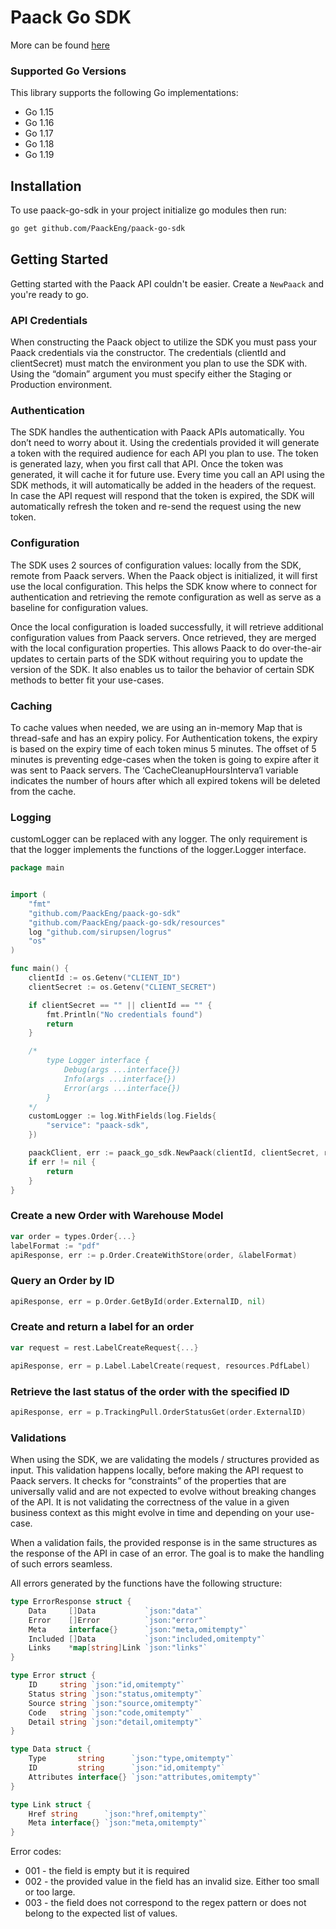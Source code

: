 # Paack Go SDK

More can be found [here](https://paacklogistics.atlassian.net/wiki/spaces/CS/pages/3294330961/Standard+integration+speed-up+SDKs)

### Supported Go Versions

This library supports the following Go implementations:

* Go 1.15
* Go 1.16
* Go 1.17
* Go 1.18
* Go 1.19

## Installation

To use paack-go-sdk in your project initialize go modules then run:

```bash
go get github.com/PaackEng/paack-go-sdk
```

## Getting Started

Getting started with the Paack API couldn't be easier. Create a `NewPaack` and you're ready to go.

### API Credentials

When constructing the Paack object to utilize the SDK you must pass your Paack credentials via the constructor. The credentials (clientId and clientSecret) must match the environment you plan to use the SDK with. Using the “domain” argument you must specify either the Staging or Production environment.

### Authentication

The SDK handles the authentication with Paack APIs automatically. You don’t need to worry about it.
Using the credentials provided it will generate a token with the required audience for each API you plan to use. The token is generated lazy, when you first call that API.
Once the token was generated, it will cache it for future use. Every time you call an API using the SDK methods, it will automatically be added in the headers of the request.
In case the API request will respond that the token is expired, the SDK will automatically refresh the token and re-send the request using the new token.

### Configuration

The SDK uses 2 sources of configuration values: locally from the SDK, remote from Paack servers.
When the Paack object is initialized, it will first use the local configuration. This helps the SDK know where to connect for authentication and retrieving the remote configuration as well as serve as a baseline for configuration values.

Once the local configuration is loaded successfully, it will retrieve additional configuration values from Paack servers. Once retrieved, they are merged with the local configuration properties. This allows Paack to do over-the-air updates to certain parts of the SDK without requiring you to update the version of the SDK. It also enables us to tailor the behavior of certain SDK methods to better fit your use-cases.

### Caching

To cache values when needed, we are using an in-memory Map that is thread-safe and has an expiry policy.
For Authentication tokens, the expiry is based on the expiry time of each token minus 5 minutes.
The offset of 5 minutes is preventing edge-cases when the token is going to expire after it was sent to Paack servers.
The ‘CacheCleanupHoursInterva’l variable indicates the number of hours after which all expired tokens will be deleted from the cache.

### Logging

customLogger can be replaced with any logger. The only requirement is that the logger implements the functions of the logger.Logger interface.

```go
package main


import (
	"fmt"
	"github.com/PaackEng/paack-go-sdk"
	"github.com/PaackEng/paack-go-sdk/resources"
	log "github.com/sirupsen/logrus"
	"os"
)

func main() {
	clientId := os.Getenv("CLIENT_ID")
	clientSecret := os.Getenv("CLIENT_SECRET")

	if clientSecret == "" || clientId == "" {
		fmt.Println("No credentials found")
		return
	}

	/*
		type Logger interface {
			Debug(args ...interface{})
			Info(args ...interface{})
			Error(args ...interface{})
		}
	*/
	customLogger := log.WithFields(log.Fields{
		"service": "paack-sdk",
	})

	paackClient, err := paack_go_sdk.NewPaack(clientId, clientSecret, resources.Domain, customLogger)
	if err != nil {
		return
	}
}
```

### Create a new Order with Warehouse Model
```go
var order = types.Order{...}
labelFormat := "pdf"
apiResponse, err := p.Order.CreateWithStore(order, &labelFormat)
```

### Query an Order by ID
```go
apiResponse, err = p.Order.GetById(order.ExternalID, nil)
```

### Create and return a label for an order
```go
var request = rest.LabelCreateRequest{...}

apiResponse, err = p.Label.LabelCreate(request, resources.PdfLabel)
```

### Retrieve the last status of the order with the specified ID
```go
apiResponse, err = p.TrackingPull.OrderStatusGet(order.ExternalID)
```

### Validations

When using the SDK, we are validating the models / structures provided as input. This validation happens locally, before making the API request to Paack servers. It checks for “constraints” of the properties that are universally valid and are not expected to evolve without breaking changes of the API. It is not validating the correctness of the value in a given business context as this might evolve in time and depending on your use-case.

When a validation fails, the provided response is in the same structures as the response of the API in case of an error. The goal is to make the handling of such errors seamless.


All errors generated by the functions have the following structure:
```go
type ErrorResponse struct {
    Data     []Data           `json:"data"`
    Error    []Error          `json:"error"`
    Meta     interface{}      `json:"meta,omitempty"`
    Included []Data           `json:"included,omitempty"`
    Links    *map[string]Link `json:"links"`
}

type Error struct {
    ID     string `json:"id,omitempty"`
    Status string `json:"status,omitempty"`
    Source string `json:"source,omitempty"`
    Code   string `json:"code,omitempty"`
    Detail string `json:"detail,omitempty"`
}

type Data struct {
    Type       string      `json:"type,omitempty"`
    ID         string      `json:"id,omitempty"`
    Attributes interface{} `json:"attributes,omitempty"`
}

type Link struct {
    Href string      `json:"href,omitempty"`
    Meta interface{} `json:"meta,omitempty"`
}
```

Error codes:

* 001 - the field is empty but it is required
* 002 - the provided value in the field has an invalid size. Either too small or too large.
* 003 - the field does not correspond to the regex pattern or does not belong to the expected list of values.

